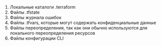 1) Локальные каталоги .terraform
2) Файлы .tfstate
3) Файлы журнала ошибок
4) Файлы .tfvars, которые могут содержать конфиденциальные данные
5) Файлы переопределения, так как они обычно используются для локального переопределения ресурсов
6) Файлы конфигурации CLI